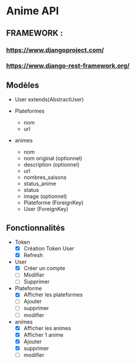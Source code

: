 # Anime API
## FRAMEWORK : 
### https://www.djangoproject.com/
### https://www.django-rest-framework.org/

## Modèles

- User extends(AbstractUser)

- Plateformes
    - nom
    - url

- animes
    - nom
    - nom original (optionnel)
    - description (optionnel)
    - url
    - nombres_saisons
    - status_anime
    - status
    - image (optionnel)
    - Plateforme (ForeignKey)
    - User (ForeignKey)

## Fonctionnalités

- Token
  - [X] Création Token User
  - [X] Refresh

- User
  - [X] Créer un compte
  - [ ] Modifier
  - [ ] Supprimer

- Plateforme
  - [X] Afficher les plateformes
  - [ ] Ajouter
  - [ ] supprimer
  - [ ] modifier

- animes
  - [X] Afficher les animes
  - [X] Afficher 1 anime
  - [X] Ajouter
  - [X] supprimer
  - [ ] modifier